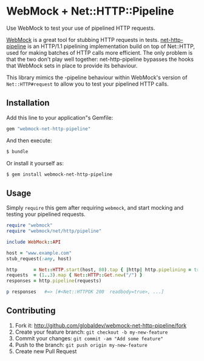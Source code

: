 # WebMock + Net::HTTP::Pipeline

Use WebMock to test your use of pipelined HTTP requests.

[WebMock][webmock] is a great tool for stubbing HTTP requests in tests.
[net-http-pipeline][nhp] is an HTTP/1.1 pipelining implementation build on top
of Net::HTTP, used for making batches of HTTP calls more efficient.  The only
problem is that the two don't play well together: net-http-pipeline bypasses
the hooks that WebMock sets in place to provide its behaviour.

This library mimics the -pipeline behaviour within WebMock's version of
`Net::HTTP#request` to allow you to test your pipelined HTTP calls.

## Installation

Add this line to your application"s Gemfile:

```ruby
gem "webmock-net-http-pipeline"
```

And then execute:

```bash
$ bundle
```

Or install it yourself as:

```bash
$ gem install webmock-net-http-pipeline
```

## Usage

Simply `require` this gem after requiring `webmock`, and start mocking and
testing your pipelined requests.


```ruby
require "webmock"
require "webmock/net/http/pipeline"

include WebMock::API

host = "www.example.com"
stub_request(:any, host)

http      = Net::HTTP.start(host, 80).tap { |http| http.pipelining = true }
requests  = (1..3).map { Net::HTTP::Get.new("/") }
responses = http.pipeline(requests)

p responses   #=> [#<Net::HTTPOK 200  readbody=true>, ...]
```

## Contributing

1. Fork it: http://github.com/globaldev/webmock-net-http-pipeline/fork
2. Create your feature branch: `git checkout -b my-new-feature`
3. Commit your changes: `git commit -am "Add some feature"`
4. Push to the branch: `git push origin my-new-feature`
5. Create new Pull Request

[webmock]: https://github.com/bblimke/webmock
[nhp]: https://github.com/drbrain/net-http-pipeline
